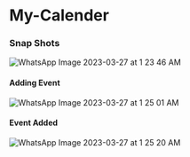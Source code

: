 # My-Calender

### Snap Shots
![WhatsApp Image 2023-03-27 at 1 23 46 AM](https://user-images.githubusercontent.com/71059395/227801542-90d73077-48c4-4ee5-b5b4-c60b4a27368f.jpeg)

#### Adding Event
![WhatsApp Image 2023-03-27 at 1 25 01 AM](https://user-images.githubusercontent.com/71059395/227801137-9daaade9-ff7f-4df5-9345-c0c3c62514c0.jpeg)

#### Event Added
![WhatsApp Image 2023-03-27 at 1 25 20 AM](https://user-images.githubusercontent.com/71059395/227801141-898b6f21-15ff-409e-acdc-e82f9355a86f.jpeg)
